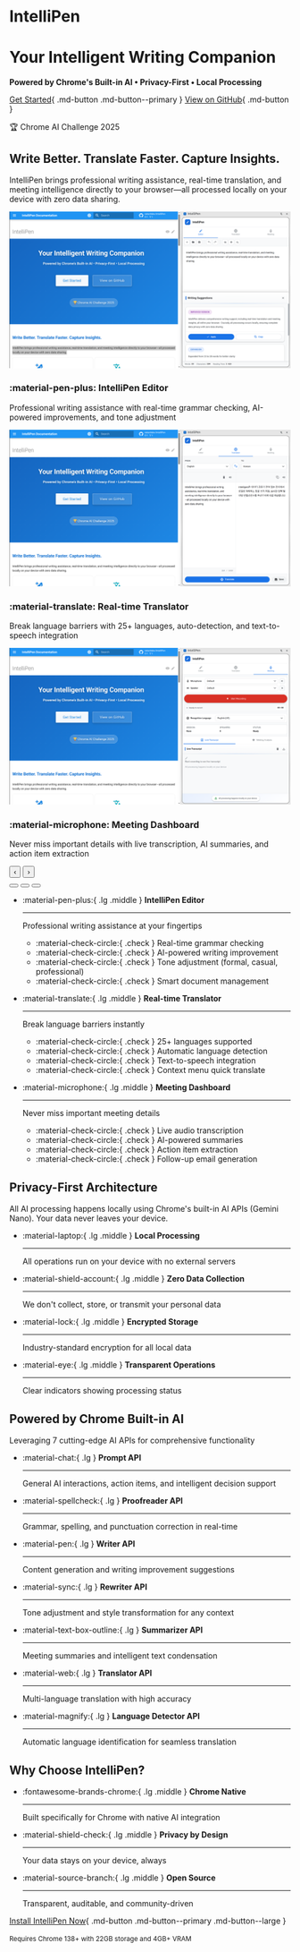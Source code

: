 # IntelliPen

<div class="hero" markdown>

<div class="hero-content" markdown>

# Your Intelligent Writing Companion

**Powered by Chrome's Built-in AI • Privacy-First • Local Processing**

[Get Started](getting-started.md){ .md-button .md-button--primary }
[View on GitHub](https://github.com/vietanhdev/IntelliPen){ .md-button }

<span class="badge">:trophy: Chrome AI Challenge 2025</span>

</div>

</div>

## Write Better. Translate Faster. Capture Insights.

IntelliPen brings professional writing assistance, real-time translation, and meeting intelligence directly to your browser—all processed locally on your device with zero data sharing.

<div class="screenshot-slider">
  <div class="slider-container">
    <div class="slider-track">
      <div class="slide active">
        <img src="screenshots/editor.png" alt="IntelliPen Editor">
        <div class="slide-caption">
          <h3>:material-pen-plus: IntelliPen Editor</h3>
          <p>Professional writing assistance with real-time grammar checking, AI-powered improvements, and tone adjustment</p>
        </div>
      </div>
      <div class="slide">
        <img src="screenshots/translator.png" alt="Real-time Translator">
        <div class="slide-caption">
          <h3>:material-translate: Real-time Translator</h3>
          <p>Break language barriers with 25+ languages, auto-detection, and text-to-speech integration</p>
        </div>
      </div>
      <div class="slide">
        <img src="screenshots/meeting.png" alt="Meeting Dashboard">
        <div class="slide-caption">
          <h3>:material-microphone: Meeting Dashboard</h3>
          <p>Never miss important details with live transcription, AI summaries, and action item extraction</p>
        </div>
      </div>
    </div>
    <button class="slider-btn prev" aria-label="Previous slide">‹</button>
    <button class="slider-btn next" aria-label="Next slide">›</button>
  </div>
  <div class="slider-dots">
    <button class="dot active" data-slide="0" aria-label="Go to slide 1"></button>
    <button class="dot" data-slide="1" aria-label="Go to slide 2"></button>
    <button class="dot" data-slide="2" aria-label="Go to slide 3"></button>
  </div>
</div>

<div class="grid cards" markdown>

-   :material-pen-plus:{ .lg .middle } __IntelliPen Editor__

    ---

    Professional writing assistance at your fingertips

    - :material-check-circle:{ .check } Real-time grammar checking
    - :material-check-circle:{ .check } AI-powered writing improvement
    - :material-check-circle:{ .check } Tone adjustment (formal, casual, professional)
    - :material-check-circle:{ .check } Smart document management

-   :material-translate:{ .lg .middle } __Real-time Translator__

    ---

    Break language barriers instantly

    - :material-check-circle:{ .check } 25+ languages supported
    - :material-check-circle:{ .check } Automatic language detection
    - :material-check-circle:{ .check } Text-to-speech integration
    - :material-check-circle:{ .check } Context menu quick translate

-   :material-microphone:{ .lg .middle } __Meeting Dashboard__

    ---

    Never miss important meeting details

    - :material-check-circle:{ .check } Live audio transcription
    - :material-check-circle:{ .check } AI-powered summaries
    - :material-check-circle:{ .check } Action item extraction
    - :material-check-circle:{ .check } Follow-up email generation

</div>

## Privacy-First Architecture

All AI processing happens locally using Chrome's built-in AI APIs (Gemini Nano). Your data never leaves your device.

<div class="grid cards" markdown>

-   :material-laptop:{ .lg .middle } __Local Processing__

    ---

    All operations run on your device with no external servers

-   :material-shield-account:{ .lg .middle } __Zero Data Collection__

    ---

    We don't collect, store, or transmit your personal data

-   :material-lock:{ .lg .middle } __Encrypted Storage__

    ---

    Industry-standard encryption for all local data

-   :material-eye:{ .lg .middle } __Transparent Operations__

    ---

    Clear indicators showing processing status

</div>

## Powered by Chrome Built-in AI

Leveraging 7 cutting-edge AI APIs for comprehensive functionality

<div class="grid cards" markdown>

-   :material-chat:{ .lg } __Prompt API__

    ---

    General AI interactions, action items, and intelligent decision support

-   :material-spellcheck:{ .lg } __Proofreader API__

    ---

    Grammar, spelling, and punctuation correction in real-time

-   :material-pen:{ .lg } __Writer API__

    ---

    Content generation and writing improvement suggestions

-   :material-sync:{ .lg } __Rewriter API__

    ---

    Tone adjustment and style transformation for any context

-   :material-text-box-outline:{ .lg } __Summarizer API__

    ---

    Meeting summaries and intelligent text condensation

-   :material-web:{ .lg } __Translator API__

    ---

    Multi-language translation with high accuracy

-   :material-magnify:{ .lg } __Language Detector API__

    ---

    Automatic language identification for seamless translation

</div>

## Why Choose IntelliPen?

<div class="grid cards" markdown>

-   :fontawesome-brands-chrome:{ .lg .middle } __Chrome Native__

    ---

    Built specifically for Chrome with native AI integration

-   :material-shield-check:{ .lg .middle } __Privacy by Design__

    ---

    Your data stays on your device, always

-   :material-source-branch:{ .lg .middle } __Open Source__

    ---

    Transparent, auditable, and community-driven

</div>

<div class="center-content" markdown>

[Install IntelliPen Now](getting-started.md){ .md-button .md-button--primary .md-button--large }

<small>Requires Chrome 138+ with 22GB storage and 4GB+ VRAM</small>

</div>
